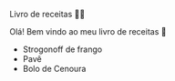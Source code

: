 Livro de receitas 🧑‍🍳

Olá! Bem vindo ao meu livro de receitas :wave:

- Strogonoff de frango
- Pavê
- Bolo de Cenoura
